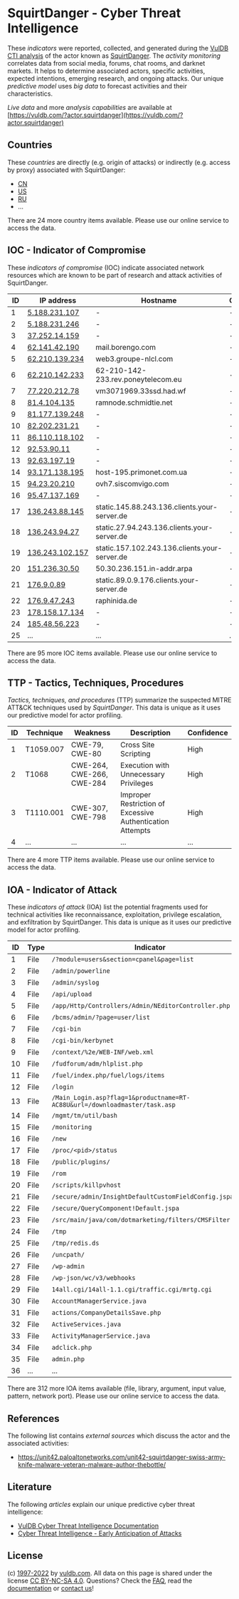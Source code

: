 # SquirtDanger - Cyber Threat Intelligence

These _indicators_ were reported, collected, and generated during the [VulDB CTI analysis](https://vuldb.com/?kb.cti) of the actor known as [SquirtDanger](https://vuldb.com/?actor.squirtdanger). The _activity monitoring_ correlates data from social media, forums, chat rooms, and darknet markets. It helps to determine associated actors, specific activities, expected intentions, emerging research, and ongoing attacks. Our unique _predictive model_ uses _big data_ to forecast activities and their characteristics.

_Live data_ and more _analysis capabilities_ are available at [https://vuldb.com/?actor.squirtdanger](https://vuldb.com/?actor.squirtdanger)

## Countries

These _countries_ are directly (e.g. origin of attacks) or indirectly (e.g. access by proxy) associated with SquirtDanger:

* [CN](https://vuldb.com/?country.cn)
* [US](https://vuldb.com/?country.us)
* [RU](https://vuldb.com/?country.ru)
* ...

There are 24 more country items available. Please use our online service to access the data.

## IOC - Indicator of Compromise

These _indicators of compromise_ (IOC) indicate associated network resources which are known to be part of research and attack activities of SquirtDanger.

ID | IP address | Hostname | Campaign | Confidence
-- | ---------- | -------- | -------- | ----------
1 | [5.188.231.107](https://vuldb.com/?ip.5.188.231.107) | - | - | High
2 | [5.188.231.246](https://vuldb.com/?ip.5.188.231.246) | - | - | High
3 | [37.252.14.159](https://vuldb.com/?ip.37.252.14.159) | - | - | High
4 | [62.141.42.190](https://vuldb.com/?ip.62.141.42.190) | mail.borengo.com | - | High
5 | [62.210.139.234](https://vuldb.com/?ip.62.210.139.234) | web3.groupe-nlcl.com | - | High
6 | [62.210.142.233](https://vuldb.com/?ip.62.210.142.233) | 62-210-142-233.rev.poneytelecom.eu | - | High
7 | [77.220.212.78](https://vuldb.com/?ip.77.220.212.78) | vm3071969.33ssd.had.wf | - | High
8 | [81.4.104.135](https://vuldb.com/?ip.81.4.104.135) | ramnode.schmidtie.net | - | High
9 | [81.177.139.248](https://vuldb.com/?ip.81.177.139.248) | - | - | High
10 | [82.202.231.21](https://vuldb.com/?ip.82.202.231.21) | - | - | High
11 | [86.110.118.102](https://vuldb.com/?ip.86.110.118.102) | - | - | High
12 | [92.53.90.11](https://vuldb.com/?ip.92.53.90.11) | - | - | High
13 | [92.63.197.19](https://vuldb.com/?ip.92.63.197.19) | - | - | High
14 | [93.171.138.195](https://vuldb.com/?ip.93.171.138.195) | host-195.primonet.com.ua | - | High
15 | [94.23.20.210](https://vuldb.com/?ip.94.23.20.210) | ovh7.siscomvigo.com | - | High
16 | [95.47.137.169](https://vuldb.com/?ip.95.47.137.169) | - | - | High
17 | [136.243.88.145](https://vuldb.com/?ip.136.243.88.145) | static.145.88.243.136.clients.your-server.de | - | High
18 | [136.243.94.27](https://vuldb.com/?ip.136.243.94.27) | static.27.94.243.136.clients.your-server.de | - | High
19 | [136.243.102.157](https://vuldb.com/?ip.136.243.102.157) | static.157.102.243.136.clients.your-server.de | - | High
20 | [151.236.30.50](https://vuldb.com/?ip.151.236.30.50) | 50.30.236.151.in-addr.arpa | - | High
21 | [176.9.0.89](https://vuldb.com/?ip.176.9.0.89) | static.89.0.9.176.clients.your-server.de | - | High
22 | [176.9.47.243](https://vuldb.com/?ip.176.9.47.243) | raphinida.de | - | High
23 | [178.158.17.134](https://vuldb.com/?ip.178.158.17.134) | - | - | High
24 | [185.48.56.223](https://vuldb.com/?ip.185.48.56.223) | - | - | High
25 | ... | ... | ... | ...

There are 95 more IOC items available. Please use our online service to access the data.

## TTP - Tactics, Techniques, Procedures

_Tactics, techniques, and procedures_ (TTP) summarize the suspected MITRE ATT&CK techniques used by _SquirtDanger_. This data is unique as it uses our predictive model for actor profiling.

ID | Technique | Weakness | Description | Confidence
-- | --------- | -------- | ----------- | ----------
1 | T1059.007 | CWE-79, CWE-80 | Cross Site Scripting | High
2 | T1068 | CWE-264, CWE-266, CWE-284 | Execution with Unnecessary Privileges | High
3 | T1110.001 | CWE-307, CWE-798 | Improper Restriction of Excessive Authentication Attempts | High
4 | ... | ... | ... | ...

There are 4 more TTP items available. Please use our online service to access the data.

## IOA - Indicator of Attack

These _indicators of attack_ (IOA) list the potential fragments used for technical activities like reconnaissance, exploitation, privilege escalation, and exfiltration by SquirtDanger. This data is unique as it uses our predictive model for actor profiling.

ID | Type | Indicator | Confidence
-- | ---- | --------- | ----------
1 | File | `/?module=users&section=cpanel&page=list` | High
2 | File | `/admin/powerline` | High
3 | File | `/admin/syslog` | High
4 | File | `/api/upload` | Medium
5 | File | `/app/Http/Controllers/Admin/NEditorController.php` | High
6 | File | `/bcms/admin/?page=user/list` | High
7 | File | `/cgi-bin` | Medium
8 | File | `/cgi-bin/kerbynet` | High
9 | File | `/context/%2e/WEB-INF/web.xml` | High
10 | File | `/fudforum/adm/hlplist.php` | High
11 | File | `/fuel/index.php/fuel/logs/items` | High
12 | File | `/login` | Low
13 | File | `/Main_Login.asp?flag=1&productname=RT-AC88U&url=/downloadmaster/task.asp` | High
14 | File | `/mgmt/tm/util/bash` | High
15 | File | `/monitoring` | Medium
16 | File | `/new` | Low
17 | File | `/proc/<pid>/status` | High
18 | File | `/public/plugins/` | High
19 | File | `/rom` | Low
20 | File | `/scripts/killpvhost` | High
21 | File | `/secure/admin/InsightDefaultCustomFieldConfig.jspa` | High
22 | File | `/secure/QueryComponent!Default.jspa` | High
23 | File | `/src/main/java/com/dotmarketing/filters/CMSFilter.java` | High
24 | File | `/tmp` | Low
25 | File | `/tmp/redis.ds` | High
26 | File | `/uncpath/` | Medium
27 | File | `/wp-admin` | Medium
28 | File | `/wp-json/wc/v3/webhooks` | High
29 | File | `14all.cgi/14all-1.1.cgi/traffic.cgi/mrtg.cgi` | High
30 | File | `AccountManagerService.java` | High
31 | File | `actions/CompanyDetailsSave.php` | High
32 | File | `ActiveServices.java` | High
33 | File | `ActivityManagerService.java` | High
34 | File | `adclick.php` | Medium
35 | File | `admin.php` | Medium
36 | ... | ... | ...

There are 312 more IOA items available (file, library, argument, input value, pattern, network port). Please use our online service to access the data.

## References

The following list contains _external sources_ which discuss the actor and the associated activities:

* https://unit42.paloaltonetworks.com/unit42-squirtdanger-swiss-army-knife-malware-veteran-malware-author-thebottle/

## Literature

The following _articles_ explain our unique predictive cyber threat intelligence:

* [VulDB Cyber Threat Intelligence Documentation](https://vuldb.com/?kb.cti)
* [Cyber Threat Intelligence - Early Anticipation of Attacks](https://www.scip.ch/en/?labs.20201022)

## License

(c) [1997-2022](https://vuldb.com/?kb.changelog) by [vuldb.com](https://vuldb.com/?kb.about). All data on this page is shared under the license [CC BY-NC-SA 4.0](https://creativecommons.org/licenses/by-nc-sa/4.0/). Questions? Check the [FAQ](https://vuldb.com/?kb.faq), read the [documentation](https://vuldb.com/?kb) or [contact us](https://vuldb.com/?contact)!
